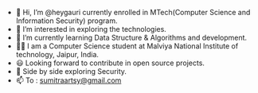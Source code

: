 - 👋 Hi, I’m @heygauri currently enrolled in MTech(Computer Science and Information Security) program. 
- 👀 I’m interested in exploring the technologies.
- 🌱 I’m currently learning Data Structure & Algorithms and development.
- 👨‍🎓 I am a Computer Science student at Malviya National Institute of technology, Jaipur, India.
- 😃 Looking forward to contribute in open source projects.
- 🧮 Side by side exploring Security.
- 📫 To : sumitraartsy@gmail.com



<!---
heygauri/heygauri is a ✨ special ✨ repository because its `README.md` (this file) appears on your GitHub profile.
You can click the Preview link to take a look at your changes.
--->
